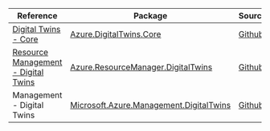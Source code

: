 | Reference | Package | Source |
|---|---|---|
|[Digital Twins - Core](digitaltwins.core-readme.md)|[Azure.DigitalTwins.Core](https://www.nuget.org/packages/Azure.DigitalTwins.Core)|[Github](https://github.com/Azure/azure-sdk-for-net/blob/main/sdk/digitaltwins/Azure.DigitalTwins.Core)|
|[Resource Management - Digital Twins](resourcemanager.digitaltwins-readme.md)|[Azure.ResourceManager.DigitalTwins](https://www.nuget.org/packages/Azure.ResourceManager.DigitalTwins)|[Github](https://github.com/Azure/azure-sdk-for-net/blob/main/sdk/digitaltwins/Azure.ResourceManager.DigitalTwins)|
|Management - Digital Twins|[Microsoft.Azure.Management.DigitalTwins](https://www.nuget.org/packages/Microsoft.Azure.Management.DigitalTwins)|[Github](https://github.com/Azure/azure-sdk-for-net)|
